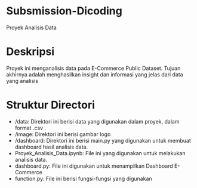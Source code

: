 # Subsmission-Dicoding
Proyek Analisis Data

# Deskripsi
Proyek ini menganalisis data pada E-Commerce Public Dataset. Tujuan akhirnya adalah menghasilkan insight dan informasi yang jelas dari data yang analisis

# Struktur Directori
- /data: Direktori ini berisi data yang digunakan dalam proyek, dalam format .csv .
- /image: Direktori ini berisi gambar logo
- /dashboard: Direktori ini berisi main.py yang digunakan untuk membuat dashboard hasil analisis data.
- Proyek_Analisis_Data.ipynb: File ini yang digunakan untuk melakukan analisis data.
- dashboard.py: File ini digunakan untuk menampilkan Dashboard E-Commerce
- function.py: File ini berisi fungsi-fungsi yang digunakan
